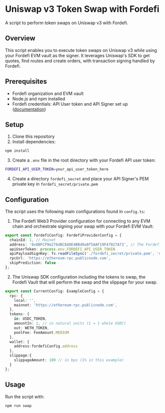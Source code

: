 # Uniswap v3 Token Swap with Fordefi

A script to perform token swaps on Uniswap v3 with Fordefi.

## Overview

This script enables you to execute token swaps on Uniswap v3 while using your Fordefi EVM vault as the signer. It leverages Uniswap's SDK to get quotes, find routes and create orders, with transaction signing handled by Fordefi.

## Prerequisites

- Fordefi organization and EVM vault
- Node.js and npm installed
- Fordefi credentials: API User token and API Signer set up ([documentation](https://docs.fordefi.com/developers/program-overview))

## Setup

1. Clone this repository
2. Install dependencies:
```bash
npm install
```
3. Create a `.env` file in the root directory with your Fordefi API user token:
```bash
FORDEFI_API_USER_TOKEN=your_api_user_token_here
```

4. Create a directory `fordefi_secret` and place your API Signer's PEM private key in `fordefi_secret/private.pem`

## Configuration

The script uses the following main configurations found in `config.ts`:

1. The Fordefi Web3 Provider configuration for connecting to any EVM chain and orchestrate signing your swap with your Fordefi EVM Vault:

```typescript
export const fordefiConfig: FordefiProviderConfig = {
  chainId: 1, // Mainet
  address: '0x8BFCF9e2764BC84DE4BBd0a0f5AAF19F47027A73', // The Fordefi EVM Vault that will sign the message
  apiUserToken: process.env.FORDEFI_API_USER_TOKEN  
  apiPayloadSignKey: fs.readFileSync('./fordefi_secret/private.pem', 'utf8'),
  rpcUrl: 'https://ethereum-rpc.publicnode.com',
  skipPrediction: false 
};
```
2. The Uniswap SDK configuration including the tokens to swap, the Fordefi Vault that will perform the swap and the slippage for your swap.
```typescript
export const CurrentConfig: ExampleConfig = {
  rpc: {
    local: '',
    mainnet: 'https://ethereum-rpc.publicnode.com',
  },
  tokens: {
    in: USDC_TOKEN,
    amountIn: 1, // in natural units (1 = 1 whole USDC)
    out: WETH_TOKEN,
    poolFee: FeeAmount.MEDIUM
  },
  wallet: {
    address:fordefiConfig.address
  },
  slippage:{
    slippageAmount: 100 // in bps (1% in this example)
  }
};
```

## Usage

Run the script with:
```bash
npm run swap
```